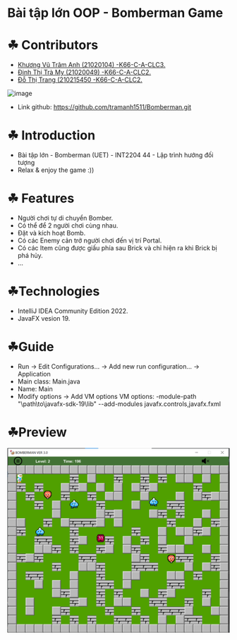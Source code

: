 # Bài tập lớn OOP - Bomberman Game

# ☘ Contributors
- [Khương Vũ Trâm Anh (21020104) -K66-C-A-CLC3.](https://github.com/tramanh1511)
- [Đinh Thị Trà My (21020049) -K66-C-A-CLC2.](https://github.com/tramy132)
- [Đỗ Thị Trang (210215450 -K66-C-A-CLC2.](https://github.com/ChuppySuidae)

![image](https://user-images.githubusercontent.com/100174761/195342348-7a4adea1-0755-45b5-94e8-8d3a298187e5.png)

- Link github: https://github.com/tramanh1511/Bomberman.git
# ☘ Introduction
- Bài tập lớn - Bomberman (UET) - INT2204 44 - Lập trình hướng đối tượng
- Relax & enjoy the game :))

# ☘ Features
- Người chơi tự di chuyển Bomber.
- Có thể để 2 người chơi cùng nhau.
- Đặt và kích hoạt Bomb.
- Có các Enemy cản trở người chơi đến vị trí Portal.
- Có các Item cũng được giấu phía sau Brick và chỉ hiện ra khi Brick bị phá hủy.
- ...

# ☘Technologies
- IntelliJ IDEA Community Edition 2022.
- JavaFX vesion 19.

# ☘Guide
- Run -> Edit Configurations... -> Add new run configuration... -> Application 
- Main class: Main.java
- Name: Main
- Modify options -> Add VM options VM options: -module-path "\path\to\javafx-sdk-19\lib" --add-modules javafx.controls,javafx.fxml

# ☘Preview

![image](res/demo.png)
